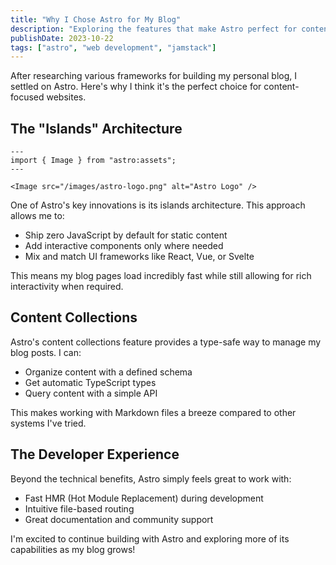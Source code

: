 ```yaml
---
title: "Why I Chose Astro for My Blog"
description: "Exploring the features that make Astro perfect for content-focused websites"
publishDate: 2023-10-22
tags: ["astro", "web development", "jamstack"]
---
```


After researching various frameworks for building my personal blog, I settled on Astro. Here's why I think it's the perfect choice for content-focused websites.

## The "Islands" Architecture

```astro
---
import { Image } from "astro:assets";
---

<Image src="/images/astro-logo.png" alt="Astro Logo" />
```

One of Astro's key innovations is its islands architecture. This approach allows me to:

- Ship zero JavaScript by default for static content
- Add interactive components only where needed
- Mix and match UI frameworks like React, Vue, or Svelte

This means my blog pages load incredibly fast while still allowing for rich interactivity when required.

## Content Collections

Astro's content collections feature provides a type-safe way to manage my blog posts. I can:

- Organize content with a defined schema
- Get automatic TypeScript types
- Query content with a simple API

This makes working with Markdown files a breeze compared to other systems I've tried.

## The Developer Experience

Beyond the technical benefits, Astro simply feels great to work with:

- Fast HMR (Hot Module Replacement) during development
- Intuitive file-based routing
- Great documentation and community support

I'm excited to continue building with Astro and exploring more of its capabilities as my blog grows!
